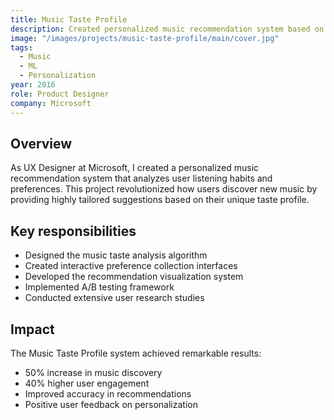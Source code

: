 ```yaml
---
title: Music Taste Profile
description: Created personalized music recommendation system based on user listening habits and preferences.
image: "/images/projects/music-taste-profile/main/cover.jpg"
tags:
  - Music
  - ML
  - Personalization
year: 2016
role: Product Designer
company: Microsoft
---
```


## Overview

As UX Designer at Microsoft, I created a personalized music recommendation system that analyzes user listening habits and preferences. This project revolutionized how users discover new music by providing highly tailored suggestions based on their unique taste profile.

## Key responsibilities

- Designed the music taste analysis algorithm
- Created interactive preference collection interfaces
- Developed the recommendation visualization system
- Implemented A/B testing framework
- Conducted extensive user research studies

## Impact

The Music Taste Profile system achieved remarkable results:
- 50% increase in music discovery
- 40% higher user engagement
- Improved accuracy in recommendations
- Positive user feedback on personalization
